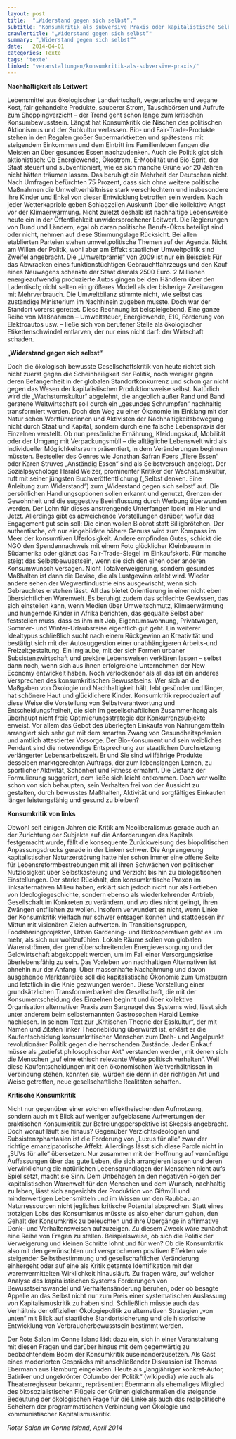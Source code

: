 ```yaml
---
layout: post
title:  "„Widerstand gegen sich selbst“."
subtitle: "Konsumkritik als subversive Praxis oder kapitalistische Selbstoptimierung?"
crawlertitle: "„Widerstand gegen sich selbst“"
summary: "„Widerstand gegen sich selbst“"
date:   2014-04-01
categories: Texte
tags: 'texte'
linked: "veranstaltungen/konsumkritik-als-subversive-praxis/"
---
```


**Nachhaltigkeit als Leitwert**

Lebensmittel aus ökologischer Landwirtschaft, vegetarische und vegane Kost, fair gehandelte Produkte, sauberer Strom, Tauschbörsen und Aufrufe zum Shoppingverzicht – der Trend geht schon lange zum kritischen Konsumbewusstsein. Längst hat Konsumkritik die Nischen des politischen Aktionismus und der Subkultur verlassen. Bio- und Fair-Trade-Produkte stehen in den Regalen großer Supermarktketten und spätestens mit steigendem Einkommen und dem Eintritt ins Familienleben fangen die Meisten an über gesundes Essen nachzudenken. Auch die Politik gibt sich aktionistisch: Ob Energiewende, Ökostrom, E-Mobilität und Bio-Sprit, der Staat steuert und subventioniert, wie es sich manche Grüne vor 20 Jahren nicht hätten träumen lassen. Das beruhigt die Mehrheit der Deutschen nicht. Nach Umfragen befürchten 75 Prozent, dass sich ohne weitere politische Maßnahmen die Umweltverhältnisse stark verschlechtern und insbesondere ihre Kinder und Enkel von dieser Entwicklung betroffen sein werden. Nach jeder Wetterkapriole geben Schlagzeilen Auskunft über die kollektive Angst vor der Klimaerwärmung. Nicht zuletzt deshalb ist nachhaltige Lebensweise heute ein in der Öffentlichkeit unwidersprochener Leitwert. Die Regierungen von Bund und Ländern, egal ob daran politische Berufs-Ökos beteiligt sind oder nicht, nehmen auf diese Stimmungslage Rücksicht. Bei allen etablierten Parteien stehen umweltpolitische Themen auf der Agenda.
Nicht am Willen der Politik, wohl aber am Effekt staatlicher Umweltpolitik sind Zweifel angebracht. Die „Umweltprämie“ von 2009 ist nur ein Beispiel: Für das Abwracken eines funktionstüchtigen Gebrauchtfahrzeugs und den Kauf eines Neuwagens schenkte der Staat damals 2500 Euro. 2 Millionen energieaufwendig produzierte Autos gingen bei den Händlern über den Ladentisch; nicht selten ein größeres Modell als der bisherige Zweitwagen mit Mehrverbrauch. Die Umweltbilanz stimmte nicht, wie selbst das zuständige Ministerium im Nachhinein zugeben musste. Doch war der Standort vorerst gerettet. Diese Rechnung ist beispielgebend. Eine ganze Reihe von Maßnahmen – Umweltsteuer, Energiewende, E10, Förderung von Elektroautos usw. – ließe sich von berufener Stelle als ökologischer Etikettenschwindel entlarven, der nur eins nicht darf: der Wirtschaft schaden.

**„Widerstand gegen sich selbst“**

Doch die ökologisch bewusste Gesellschaftskritik von heute richtet sich nicht zuerst gegen die Scheinheiligkeit der Politik, noch weniger gegen deren Befangenheit in der globalen Standortkonkurrenz und schon gar nicht gegen das Wesen der kapitalistischen Produktionsweise selbst. Natürlich wird die „Wachstumskultur“ abgelehnt, die angeblich außer Rand und Band geratene Weltwirtschaft soll durch ein „gesundes Schrumpfen“ nachhaltig transformiert werden. Doch den Weg zu einer Ökonomie im Einklang mit der Natur sehen Wortführerinnen und Aktivisten der Nachhaltigkeitsbewegung nicht durch Staat und Kapital, sondern durch eine falsche Lebenspraxis der Einzelnen verstellt. Ob nun persönliche Ernährung, Kleidungskauf, Mobilität oder der Umgang mit Verpackungsmüll – die alltägliche Lebenswelt wird als individueller Möglichkeitsraum präsentiert, in dem Veränderungen beginnen müssten. Bestseller des Genres wie Jonathan Safran Foers „Tiere Essen“ oder Karen Struves „Anständig Essen“ sind als Selbstversuch angelegt. Der Sozialpsychologe Harald Welzer, prominenter Kritiker der Wachstumskultur, ruft mit seiner jüngsten Buchveröffentlichung („Selbst denken. Eine Anleitung zum Widerstand“) zum „Widerstand gegen sich selbst“ auf. Die persönlichen Handlungsoptionen sollen erkannt und genutzt, Grenzen der Gewohnheit und die suggestive Beeinflussung durch Werbung überwunden werden.
Der Lohn für dieses anstrengende Unterfangen lockt im Hier und Jetzt. Allerdings gibt es abweichende Vorstellungen darüber, wofür das Engagement gut sein soll: Die einen wollen Biobrot statt Billigbrötchen. Der authentische, oft nur eingebildete höhere Genuss wird zum Kompass im Meer der konsumtiven Uferlosigkeit. Andere empfinden Gutes, schickt die NGO den Spendennachweis mit einem Foto glücklicher Kleinbauern in Südamerika oder glänzt das Fair-Trade-Siegel im Einkaufskorb. Für manche steigt das Selbstbewusstsein, wenn sie sich den einen oder anderen Konsumwunsch versagen. Nicht Totalverweigerung, sondern gesundes Maßhalten ist dann die Devise, die als Lustgewinn erlebt wird. Wieder andere sehen der Wegwerfindustrie eins ausgewischt, wenn sich Gebrauchtes erstehen lässt. All das bietet Orientierung in einer nicht eben übersichtlichen Warenwelt. Es beruhigt zudem das schlechte Gewissen, das sich einstellen kann, wenn Medien über Umweltschmutz, Klimaerwärmung und hungernde Kinder in Afrika berichten, das gequälte Selbst aber feststellen muss, dass es ihm mit Job, Eigentumswohnung, Privatwagen, Sommer- und Winter-Urlaubsreise eigentlich gut geht. Ein weiterer Idealtypus schließlich sucht nach einem Rückgewinn an Kreativität und bestätigt sich mit der Autosuggestion einer unabhängigeren Arbeits-und Freizeitgestaltung. Ein Irrglaube, mit der sich Formen urbaner Subsistenzwirtschaft und prekäre Lebensweisen verklären lassen – selbst dann noch, wenn sich aus ihnen erfolgreiche Unternehmen der New Economy entwickelt haben.
Noch verlockender als all das ist ein anderes Versprechen des konsumkritischen Bewusstseins: Wer sich an die Maßgaben von Ökologie und Nachhaltigkeit hält, lebt gesünder und länger, hat schönere Haut und glücklichere Kinder. Konsumkritik reproduziert auf diese Weise die Vorstellung von Selbstverantwortung und Entscheidungsfreiheit, die sich im gesellschaftlichen Zusammenhang als überhaupt nicht freie Optimierungsstrategie der Konkurrenzsubjekte erweist. Vor allem das Gebot des überlegten Einkaufs von Nahrungsmitteln arrangiert sich sehr gut mit dem smarten Zwang von Gesundheitsprämien und amtlich attestierter Vorsorge. Der Bio-Konsument und sein weibliches Pendant sind die notwendige Entsprechung zur staatlichen Durchsetzung verlängerter Lebensarbeitszeit. Er und Sie sind willfährige Produkte desselben marktgerechten Auftrags, der zum lebenslangen Lernen, zu sportlicher Aktivität, Schönheit und Fitness ermahnt. Die Distanz der Formulierung suggeriert, dem ließe sich leicht entkommen. Doch wer wollte schon von sich behaupten, sein Verhalten frei von der Aussicht zu gestalten, durch bewusstes Maßhalten, Aktivität und sorgfältiges Einkaufen länger leistungsfähig und gesund zu bleiben?

**Konsumkritik von links**

Obwohl seit einigen Jahren die Kritik am Neoliberalismus gerade auch an der Zurichtung der Subjekte auf die Anforderungen des Kapitals festgemacht wurde, fällt die konsequente Zurückweisung des biopolitischen Anpassungsdrucks gerade in der Linken schwer. Die Anprangerung kapitalistischer Naturzerstörung hatte hier schon immer eine offene Seite für Lebensreformbestrebungen mit all ihren Schwächen von politischer Nutzlosigkeit über Selbstkasteiung und Verzicht bis hin zu biologistischen Einstellungen. Der starke Rückhalt, den konsumkritische Praxen im linksalternativen Milieu haben, erklärt sich jedoch nicht nur als Fortleben von Ideologiegeschichte, sondern ebenso als wiederkehrender Antrieb, Gesellschaft im Konkreten zu verändern, und wo dies nicht gelingt, ihren Zwängen entfliehen zu wollen. Insofern verwundert es nicht, wenn Linke der Konsumkritik vielfach nur schwer entsagen können und stattdessen ihr Mittun mit visionären Zielen aufwerten. In Transitionsgruppen, Foodsharingprojekten, Urban Gardening- und Biokooperativen geht es um mehr, als sich nur wohlzufühlen. Lokale Räume sollen von globalen Warenströmen, der grenzüberschreitenden Energieversorgung und der Geldwirtschaft abgekoppelt werden, um im Fall einer Versorgungskrise überlebensfähig zu sein. Das Vorleben von nachhaltigen Alternativen ist ohnehin nur der Anfang. Über massenhafte Nachahmung und davon ausgehende Marktanreize soll die kapitalistische Ökonomie zum Umsteuern und letztlich in die Knie gezwungen werden.
Diese Vorstellung einer grundsätzlichen Transformierbarkeit der Gesellschaft, die mit der Konsumentscheidung des Einzelnen beginnt und über kollektive Organisation alternativer Praxis zum Sargnagel des Systems wird, lässt sich unter anderem beim selbsternannten Gastrosophen Harald Lemke nachlesen. In seinem Text zur „Kritischen Theorie der Esskultur“, der mit Namen und Zitaten linker Theoriebildung überwürzt ist, erklärt er die Kaufentscheidung konsumkritischer Menschen zum Dreh- und Angelpunkt revolutionärer Politik gegen die herrschenden Zustände. Jeder Einkauf müsse als „zutiefst philosophischer Akt“ verstanden werden, mit denen sich die Menschen „auf eine ethisch relevante Weise politisch verhalten“. Weil diese Kaufentscheidungen mit den ökonomischen Weltverhältnissen in Verbindung stehen, könnten sie, würden sie denn in der richtigen Art und Weise getroffen, neue gesellschaftliche Realitäten schaffen.

**Kritische Konsumkritik**

Nicht nur gegenüber einer solchen effektheischenden Aufmotzung, sondern auch mit Blick auf weniger aufgeblasene Aufwertungen der praktischen Konsumkritik zur Befreiungsperspektive ist Skepsis angebracht. Doch worauf läuft sie hinaus? Gegenüber Verzichtsideologien und Subsistenzphantasien ist die Forderung von „Luxus für alle“ zwar der richtige emanzipatorische Affekt. Allerdings lässt sich diese Parole nicht in „SUVs für alle“ übersetzen. Nur zusammen mit der Hoffnung auf vernünftige Auffassungen über das gute Leben, die sich arrangieren lassen und deren Verwirklichung die natürlichen Lebensgrundlagen der Menschen nicht aufs Spiel setzt, macht sie Sinn. Dem Unbehagen an den negativen Folgen der kapitalistischen Warenwelt für den Menschen und dem Wunsch, nachhaltig zu leben, lässt sich angesichts der Produktion von Giftmüll und minderwertigen Lebensmitteln und im Wissen um den Raubbau an Naturressourcen nicht jegliches kritische Potential absprechen. Statt eines trotzigen Lobs des Konsumismus müsste es also eher darum gehen, den Gehalt der Konsumkritik zu beleuchten und ihre Übergänge in affirmative Denk- und Verhaltensweisen aufzuzeigen.
Zu diesem Zweck wäre zunächst eine Reihe von Fragen zu stellen. Beispielsweise, ob sich die Politik der Verweigerung und kleinen Schritte lohnt und für wen? Ob die Konsumkritik also mit den gewünschten und versprochenen positiven Effekten wie steigender Selbstbestimmung und gesellschaftlicher Veränderung einhergeht oder auf eine als Kritik getarnte Identifikation mit der warenvermittelten Wirklichkeit hinausläuft. Zu fragen wäre, auf welcher Analyse des kapitalistischen Systems Forderungen von Bewusstseinswandel und Verhaltensänderung beruhen, oder ob besagte Appelle an das Selbst nicht nur zum Preis einer systematischen Auslassung von Kapitalismuskritik zu haben sind. Schließlich müsste auch das Verhältnis der offiziellen Ökologiepolitik zu alternativen Strategien „von unten“ mit Blick auf staatliche Standortsicherung und die historische Entwicklung von Verbraucherbewusstsein bestimmt werden.

Der Rote Salon im Conne Island lädt dazu ein, sich in einer Veranstaltung mit diesen Fragen und darüber hinaus mit dem gegenwärtig zu beobachtendem Boom der Konsumkritik auseinanderzusetzen. Als Gast eines moderierten Gesprächs mit anschließender Diskussion ist Thomas Ebermann aus Hamburg eingeladen. Heute als „langjähriger konkret-Autor, Satiriker und ungekrönter Columbo der Politik“ (wikipedia) wie auch als Theaterregisseur bekannt, repräsentiert Ebermann als ehemaliges Mitglied des ökosozialistischen Flügels der Grünen gleichermaßen die steigende Bedeutung der ökologischen Frage für die Linke als auch das realpolitische Scheitern der programmatischen Verbindung von Ökologie und kommunistischer Kapitalismuskritik.

*Roter Salon im Conne Island, April 2014*

